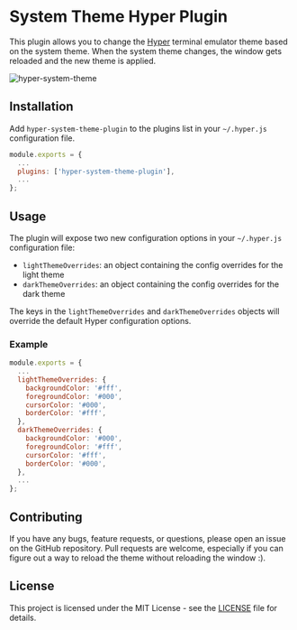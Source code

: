 # System Theme Hyper Plugin

This plugin allows you to change the [Hyper](https://hyper.is) terminal emulator theme based on the
system theme. When the system theme changes, the window gets reloaded and the new theme is applied.

![hyper-system-theme](https://github.com/acovaci/hyper-system-theme-plugin/assets/6562353/c0065eef-7d4b-4719-a715-3f8994b2c273)

## Installation

Add `hyper-system-theme-plugin` to the plugins list in your `~/.hyper.js` configuration file.

```javascript
module.exports = {
  ...
  plugins: ['hyper-system-theme-plugin'],
  ...
};
```

## Usage

The plugin will expose two new configuration options in your `~/.hyper.js` configuration file:

- `lightThemeOverrides`: an object containing the config overrides for the light theme
- `darkThemeOverrides`: an object containing the config overrides for the dark theme

The keys in the `lightThemeOverrides` and `darkThemeOverrides` objects will override the default
Hyper configuration options. 

### Example

```javascript
module.exports = {
  ...
  lightThemeOverrides: {
    backgroundColor: '#fff',
    foregroundColor: '#000',
    cursorColor: '#000',
    borderColor: '#fff',
  },
  darkThemeOverrides: {
    backgroundColor: '#000',
    foregroundColor: '#fff',
    cursorColor: '#fff',
    borderColor: '#000',
  },
  ...
};
```

## Contributing

If you have any bugs, feature requests, or questions, please open an issue on the GitHub repository.
Pull requests are welcome, especially if you can figure out a way to reload the theme without
reloading the window :).

## License

This project is licensed under the MIT License - see the [LICENSE](LICENSE) file for details.
